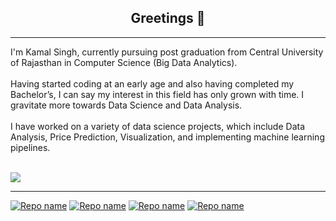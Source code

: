 <h2 align="center"> Greetings 👋 </h2>
<hr>

I'm Kamal Singh, currently pursuing post graduation from Central University of Rajasthan in Computer Science (Big Data Analytics).
<br><br>
Having started coding at an early age and also having completed my Bachelor’s, I can say my interest in this field has only grown with time. I gravitate more towards Data Science and Data Analysis.<br><br>
I have worked on a variety of data science projects, which include Data Analysis, Price Prediction, Visualization, and implementing machine learning pipelines. 
<br><br>


<a href="https://www.linkedin.com/in/kamal-singh-a47662156/" rel="nofollow">
    <img align="center" src="https://camo.githubusercontent.com/a493f6833f99fb3c85788d6d9305e6b7a42b838e5ee5d138fd9a8214a7e77472/68747470733a2f2f696d672e736869656c64732e696f2f62616467652f6c696e6b6564696e2d2532333030373742352e7376673f267374796c653d666f722d7468652d6261646765266c6f676f3d6c696e6b6564696e266c6f676f436f6c6f723d7768697465" data-canonical-src="https://img.shields.io/badge/linkedin-%230077B5.svg?&amp;style=for-the-badge&amp;logo=linkedin&amp;logoColor=white" style="max-width: 100%; ">
  </a>
  
  
<hr>


[![Repo name](https://github-readme-stats.vercel.app/api/pin/?username=Kamal2511&repo=olympics-analysis&show_owner=true)](https://github.com/Kamal2511/olympics-analysis)
[![Repo name](https://github-readme-stats.vercel.app/api/pin/?username=Kamal2511&repo=Movie-Recommender-System&show_owner=true)](https://github.com/Kamal2511/Movie-Recommender-System)
[![Repo name](https://github-readme-stats.vercel.app/api/pin/?username=Kamal2511&repo=Flight-Fare-Prediction&show_owner=true)](https://github.com/Kamal2511/Flight-Fare-Prediction)
[![Repo name](https://github-readme-stats.vercel.app/api/pin/?username=Kamal2511&repo=Spam-classifier&show_owner=true)](https://github.com/Kamal2511/Spam-classifier)


  
